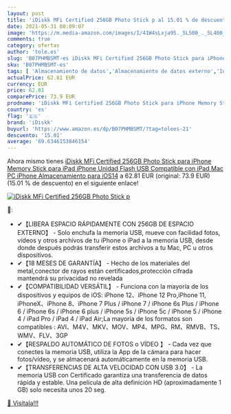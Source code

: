 ```yaml
---
layout: post
title: 'iDiskk MFi Certified 256GB Photo Stick p al 15.01 % de descuento'
date: 2021-05-31 00:09:07
image: 'https://m.media-amazon.com/images/I/41W4sLxja9S._SL500_._SL400_.jpg'
comments: true
category: ofertas
author: 'tole.es'
slug: 'B07PHMBSMT-es iDiskk MFi Certified 256GB Photo Stick para iPhone Memory...'
sku: 'B07PHMBSMT-es'
tags: [ 'Almacenamiento de datos','Almacenamiento de datos externo','Informática','Memorias USB','idiskk','ipad','iphone', ]
actualPrice: 62.81 EUR
currency: EUR
price: 62.81
comparePrice: 73.9 EUR
prodname: 'iDiskk MFi Certified 256GB Photo Stick para iPhone Memory Stick para iPad iPhone Unidad Flash USB Compatible con iPad Mac PC iPhone Almacenamiento para iOS14'
country: 'es'
flag: '🇪🇸'
brand: 'iDiskk'
buyurl: 'https://www.amazon.es/dp/B07PHMBSMT/?tag=tolees-21'
descuento: '15.01'
average: '69.6346153846154'
---
```


Ahora mismo tienes [iDiskk MFi Certified 256GB Photo Stick para iPhone Memory Stick para iPad iPhone Unidad Flash USB Compatible con iPad Mac PC iPhone Almacenamiento para iOS14](https://www.amazon.es/dp/B07PHMBSMT/?tag=tolees-21) a 62.81 EUR (original: 73.9 EUR) (15.01 %  de descuento) en el siguiente enlace!

[![iDiskk MFi Certified 256GB Photo Stick p](https://m.media-amazon.com/images/I/41W4sLxja9S._SL500_._SL400_.jpg)](https://www.amazon.es/dp/B07PHMBSMT/?tag=tolees-21)

🔎:

- ✔【LIBERA ESPACIO RÁPIDAMENTE CON 256GB DE ESPACIO EXTERNO】 - Solo enchufa la memoria USB, mueve con facilidad fotos, vídeos y otros archivos de tu iPhone o iPad a la memoria USB, desde donde después podrás transferir estos archivos a tu Mac, PC u otros dispositivos.
- ✔【18 MESES DE GARANTÍA】 - Hecho de los materiales del metal,conector de rayos están certificados,protección cifrada mantendrá su privacidad no revelada
- ✔【COMPATIBILIDAD VERSÁTIL】 - Funciona con la mayoría de los dispositivos y equipos de iOS: iPhone 12、iPhone 12 Pro,iPhone 11, iPhoneX、iPhone 8、iPhone 7 Plus / iPhone 7 / iPhone 6s Plus / iPhone 6 / iPhone 6s / iPhone 6 plus / iPhone 5s / iPhone 5c / iPhone 5 / iPhone 4 / iPad Pro / iPad 4 / iPad Air;La mayoría de los formatos son compatibles : AVI、M4V、MKV、MOV、MP4、MPG、RM、RMVB、TS、WMV、FLV、3GP
- ✔【RESPALDO AUTOMÁTICO DE FOTOS o VÍDEO 】 - Cada vez que conectes la memoria USB, utiliza la App de la cámara para hacer fotos/vídeo, y se almacenará automáticamente en la memoria USB.
- ✔【TRANSFERENCIAS DE ALTA VELOCIDAD CON USB 3.0】 - La memoria USB con Certificado garantiza una transferencia de datos rápida y estable. Una película de alta definición HD (aproximadamente 1 GB) solo necesita unos 20 seg.

[🛒 Visítala!!!](https://www.amazon.es/dp/B07PHMBSMT/?tag=tolees-21)
